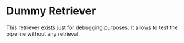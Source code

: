 # Dummy Retriever

This retriever exists just for debugging purposes. It allows to test the pipeline without any retrieval.